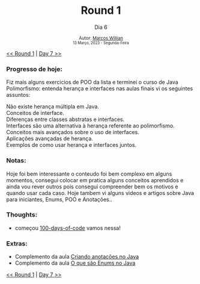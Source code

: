 <div align="center">
  <h1>Round 1</h1>
  <p>Dia 6</p>

  <sub>
    Autor: <a href="https://github.com/marcosmwx" target="_blank">Marcos Willian</a>
    <br>
    <small>13 Março, 2023 - Segunda-Feira</small>
  </sub>
</div>

[<< Round 1](./README.MD) | [Day 7 >>](dia007.md)

### Progresso de hoje:

Fiz mais alguns exercicios de POO da lista e terminei o curso de Java Polimorfismo: entenda herança e interfaces nas aulas finais vi os seguintes assuntos:


Não existe herança múltipla em Java.
<br>
Conceitos de interface.
<br>
Diferenças entre classes abstratas e interfaces.
<br>
Interfaces são uma alternativa à herança referente ao polimorfismo.
<br>
Conceitos mais avançados sobre o uso de interfaces.
<br>
Aplicações avançadas de herança.
<br>
Exemplos de como usar herança e interfaces juntos.

### Notas:

Hoje foi bem interessante o conteudo foi bem complexo em alguns momentos, consegui colocar em pratica alguns conceitos aprendidos e ainda vou rever outros pois consegui compreender bem os motivos e quando usar cada caso.
Hoje tambem vi alguns videos e artigos sobre Java para iniciantes, Enums, POO e Anotações..

### Thoughts:

- começou [100-days-of-code](https://github.com/marcosmwx/100DaysOfCode) vamos nessa!

### Extras:

- Complemento da aula [Criando anotações no Java](https://www.alura.com.br/artigos/criando-anotacoes-no-java)
- Complemento da aula [O que são Enums no Java](https://cursos.alura.com.br/extra/alura-mais/o-que-sao-enums-no-java--c81)

[<< Round 1](./README.MD) | [Day 7 >>](dia007.md)